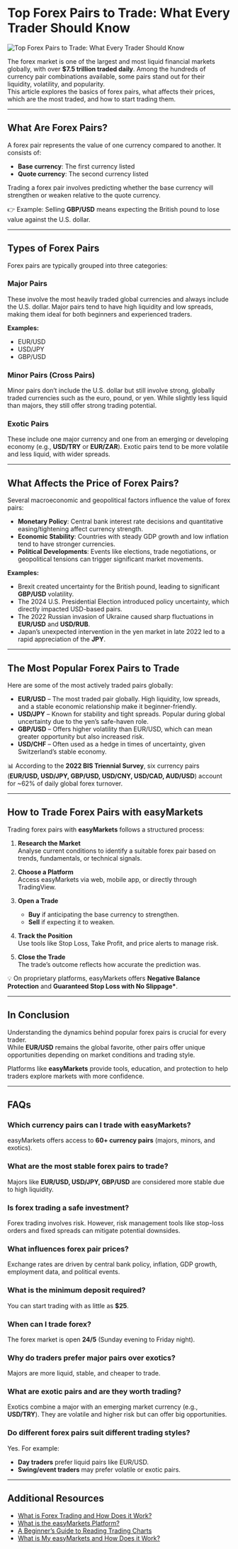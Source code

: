 <!--meta
title: Top Forex Pairs to Trade: What Every Trader Should Know
slug: top-forex-pairs-to-trade
canonical_url: https://www.easymarkets.com/education/forex/top-forex-pairs-to-trade 
date: 2025-09-05 
primary-keyword: forex pairs
meta_description: An essential beginner's guide to forex trading: how it works, what to know before starting, trading tools, risk management, and how to choose the right broker.
keywords: Explore the most popular forex pairs, what influences their prices, and how to trade them. Learn the difference between major, minor, and exotic pairs. 
"og_image": "https://github.com/user-attachments/assets/ae3951fd-ed2c-4818-be29-a4434a553cab",
"images": [
"https://github.com/user-attachments/assets/ce8a2820-4714-4db1-a770-bf1162be4081
],
"twitter_card": "easyMarkets"
-->

# Top Forex Pairs to Trade: What Every Trader Should Know

![Top Forex Pairs to Trade: What Every Trader Should Know](https://github.com/user-attachments/assets/ce8a2820-4714-4db1-a770-bf1162be4081)

The forex market is one of the largest and most liquid financial markets globally, with over **$7.5 trillion traded daily**. Among the hundreds of currency pair combinations available, some pairs stand out for their liquidity, volatility, and popularity.  
This article explores the basics of forex pairs, what affects their prices, which are the most traded, and how to start trading them.  

---

## What Are Forex Pairs?

A forex pair represents the value of one currency compared to another. It consists of:  

- **Base currency**: The first currency listed  
- **Quote currency**: The second currency listed  

Trading a forex pair involves predicting whether the base currency will strengthen or weaken relative to the quote currency.  

👉 Example: Selling **GBP/USD** means expecting the British pound to lose value against the U.S. dollar.  

---

## Types of Forex Pairs

Forex pairs are typically grouped into three categories:  

### Major Pairs
These involve the most heavily traded global currencies and always include the U.S. dollar. Major pairs tend to have high liquidity and low spreads, making them ideal for both beginners and experienced traders.  

**Examples:**  
- EUR/USD  
- USD/JPY  
- GBP/USD  

### Minor Pairs (Cross Pairs)
Minor pairs don’t include the U.S. dollar but still involve strong, globally traded currencies such as the euro, pound, or yen. While slightly less liquid than majors, they still offer strong trading potential.  

### Exotic Pairs
These include one major currency and one from an emerging or developing economy (e.g., **USD/TRY** or **EUR/ZAR**). Exotic pairs tend to be more volatile and less liquid, with wider spreads.  

---

## What Affects the Price of Forex Pairs?

Several macroeconomic and geopolitical factors influence the value of forex pairs:  

- **Monetary Policy**: Central bank interest rate decisions and quantitative easing/tightening affect currency strength.  
- **Economic Stability**: Countries with steady GDP growth and low inflation tend to have stronger currencies.  
- **Political Developments**: Events like elections, trade negotiations, or geopolitical tensions can trigger significant market movements.  

**Examples:**  
- Brexit created uncertainty for the British pound, leading to significant **GBP/USD** volatility.  
- The 2024 U.S. Presidential Election introduced policy uncertainty, which directly impacted USD-based pairs.  
- The 2022 Russian invasion of Ukraine caused sharp fluctuations in **EUR/USD** and **USD/RUB**.  
- Japan’s unexpected intervention in the yen market in late 2022 led to a rapid appreciation of the **JPY**.  

---

## The Most Popular Forex Pairs to Trade

Here are some of the most actively traded pairs globally:  

- **EUR/USD** – The most traded pair globally. High liquidity, low spreads, and a stable economic relationship make it beginner-friendly.  
- **USD/JPY** – Known for stability and tight spreads. Popular during global uncertainty due to the yen’s safe-haven role.  
- **GBP/USD** – Offers higher volatility than EUR/USD, which can mean greater opportunity but also increased risk.  
- **USD/CHF** – Often used as a hedge in times of uncertainty, given Switzerland’s stable economy.  

📊 According to the **2022 BIS Triennial Survey**, six currency pairs (**EUR/USD, USD/JPY, GBP/USD, USD/CNY, USD/CAD, AUD/USD**) account for ~62% of daily global forex turnover.  

---

## How to Trade Forex Pairs with easyMarkets

Trading forex pairs with **easyMarkets** follows a structured process:  

1. **Research the Market**  
   Analyse current conditions to identify a suitable forex pair based on trends, fundamentals, or technical signals.  

2. **Choose a Platform**  
   Access easyMarkets via web, mobile app, or directly through TradingView.  

3. **Open a Trade**  
   - **Buy** if anticipating the base currency to strengthen.  
   - **Sell** if expecting it to weaken.  

4. **Track the Position**  
   Use tools like Stop Loss, Take Profit, and price alerts to manage risk.  

5. **Close the Trade**  
   The trade’s outcome reflects how accurate the prediction was.  

💡 On proprietary platforms, easyMarkets offers **Negative Balance Protection** and **Guaranteed Stop Loss with No Slippage\***.  

---

## In Conclusion

Understanding the dynamics behind popular forex pairs is crucial for every trader.  
While **EUR/USD** remains the global favorite, other pairs offer unique opportunities depending on market conditions and trading style.  

Platforms like **easyMarkets** provide tools, education, and protection to help traders explore markets with more confidence.  

---

## FAQs

### Which currency pairs can I trade with easyMarkets?  
easyMarkets offers access to **60+ currency pairs** (majors, minors, and exotics).  

### What are the most stable forex pairs to trade?  
Majors like **EUR/USD, USD/JPY, GBP/USD** are considered more stable due to high liquidity.  

### Is forex trading a safe investment?  
Forex trading involves risk. However, risk management tools like stop-loss orders and fixed spreads can mitigate potential downsides.  

### What influences forex pair prices?  
Exchange rates are driven by central bank policy, inflation, GDP growth, employment data, and political events.  

### What is the minimum deposit required?  
You can start trading with as little as **$25**.  

### When can I trade forex?  
The forex market is open **24/5** (Sunday evening to Friday night).  

### Why do traders prefer major pairs over exotics?  
Majors are more liquid, stable, and cheaper to trade.  

### What are exotic pairs and are they worth trading?  
Exotics combine a major with an emerging market currency (e.g., **USD/TRY**). They are volatile and higher risk but can offer big opportunities.  

### Do different forex pairs suit different trading styles?  
Yes. For example:  
- **Day traders** prefer liquid pairs like EUR/USD.  
- **Swing/event traders** may prefer volatile or exotic pairs.  

---

## Additional Resources

- [What is Forex Trading and How Does it Work?](https://github.com/JohnnyMTP/easyMarkets/blob/main/Forex%20Trading%20For%20Beginners.md)  
- [What is the easyMarkets Platform?](https://github.com/JohnnyMTP/easyMarkets/blob/main/What%20is%20the%20easyMarkets%20Platform%20and%20How%20Does%20it%20Work.md)  
- [A Beginner’s Guide to Reading Trading Charts](https://github.com/JohnnyMTP/easyMarkets/blob/main/A%20Beginner's%20Guide%20to%20Reading%20Trading%20Charts.md)  
- [What is My easyMarkets and How Does it Work?]()  
